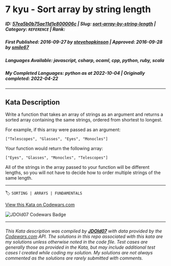 # 7 kyu - Sort array by string length

##### **ID**: [57ea5b0b75ae11d1e800006c](https://www.codewars.com/kata/57ea5b0b75ae11d1e800006c) | **Slug**: [sort-array-by-string-length](https://www.codewars.com/kata/57ea5b0b75ae11d1e800006c) | **Category**: `REFERENCE` | **Rank**: <span style="color:white">7 kyu</span>

##### **First Published**: 2016-09-27 ***by*** [stevehopkinson](https://www.codewars.com/users/stevehopkinson) | **Approved**: 2016-09-28 ***by*** [smile67](https://www.codewars.com/users/smile67)

##### **Languages Available**: javascript, csharp, ocaml, cpp, python, ruby, scala

##### **My Completed Languages**: python ***as at*** 2022-10-04 | **Originally completed**: 2022-04-22

---

## Kata Description


Write a function that takes an array of strings as an argument and returns a sorted array containing the same strings, ordered from shortest to longest.



For example, if this array were passed as an argument:



``` ["Telescopes", "Glasses", "Eyes", "Monocles"] ```



Your function would return the following array:



``` ["Eyes", "Glasses", "Monocles", "Telescopes"] ```



All of the strings in the array passed to your function will be different lengths, so you will not have to decide how to order multiple strings of the same length.

---


🏷 `SORTING | ARRAYS | FUNDAMENTALS`


[View this Kata on Codewars.com](https://www.codewars.com/kata/57ea5b0b75ae11d1e800006c)

![](https://www.codewars.com/users/jdold07/badges/large "JDOld07 Codewars Badge")

---

###### *This Kata description was compiled by [**JDOld07**](https://tpstech.dev) with data provided by the [Codewars.com](https://www.codewars.com) API.  The solutions in this repo associated with this kata are my solutions unless otherwise noted in the code file.  Test cases are generally those as provided in the Kata, but may include additional test cases I created while coding my solution.  My solutions are not always commented as the solutions are rarely submitted with comments.*
